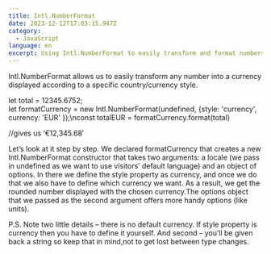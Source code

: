 ```yaml
---
title: Intl.NumberFormat
date: 2023-12-12T17:03:15.947Z
category:
  - JavaScript
language: en
excerpt: Using Intl.NumberFormat to easily transform and format numbers.
---
```

Intl.NumberFormat allows us to easily transform any number into a currency displayed according to a specific country/currency style.

let total = 12345.6752;\
let formatCurrency = new Intl.NumberFormat(undefined, {style: 'currency', currency: 'EUR' });\nconst totalEUR = formatCurrency.format(total)

//gives us ‘€12,345.68′

Let’s look at it step by step. We declared formatCurrency that creates a new Intl.NumberFormat constructor that takes two arguments: a locale (we pass in undefined as we want to use visitors’ default language) and an object of options. In there we define the style property as currency, and once we do that we also have to define which currency we want. As a result, we get the rounded number displayed with the chosen currency.The options object that we passed as the second argument offers more handy options (like units).

P.S. Note two little details – there is no default currency. If style property is currency then you have to define it yourself. And second – you’ll be given back a string so keep that in mind,not to get lost between type changes.